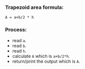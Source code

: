 ### Trapezoid area formula: 
`A = a+b/2 * h`

### Process:

- read `a`.
- read `b`.
- read `h`.
- calculate `A` which is `a+b/2*h`.
- return/print the output which is `A`.

